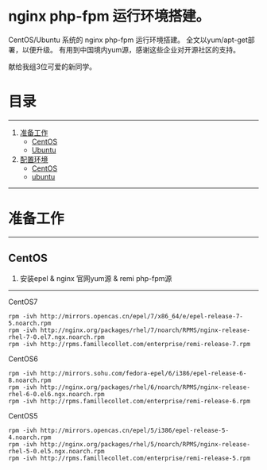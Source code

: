 # nginx php-fpm 运行环境搭建。

CentOS/Ubuntu 系统的 nginx php-fpm 运行环境搭建。
全文以yum/apt-get部署，以便升级。
有用到中国境内yum源，感谢这些企业对开源社区的支持。

献给我组3位可爱的新同学。

# 目录
-----
1. [准备工作](#准备工作)
   * [CentOS](#init-centos)
   * [Ubuntu](#init-ubuntu)
2. [配置环境](#configuring)
   * [CentOS](#config-centos)
   * [ubuntu](#config-ubuntu)

-----

# 准备工作
-----

## CentOS
1. 安装epel & nginx 官网yum源 & remi php-fpm源
-----
CentOS7
~~~
rpm -ivh http://mirrors.opencas.cn/epel/7/x86_64/e/epel-release-7-5.noarch.rpm
rpm -ivh http://nginx.org/packages/rhel/7/noarch/RPMS/nginx-release-rhel-7-0.el7.ngx.noarch.rpm
rpm -ivh http://rpms.famillecollet.com/enterprise/remi-release-7.rpm
~~~
CentOS6
~~~
rpm -ivh http://mirrors.sohu.com/fedora-epel/6/i386/epel-release-6-8.noarch.rpm
rpm -ivh http://nginx.org/packages/rhel/6/noarch/RPMS/nginx-release-rhel-6-0.el6.ngx.noarch.rpm
rpm -ivh http://rpms.famillecollet.com/enterprise/remi-release-6.rpm
~~~
CentOS5
~~~
rpm -ivh http://mirrors.opencas.cn/epel/5/i386/epel-release-5-4.noarch.rpm
rpm -ivh http://nginx.org/packages/rhel/5/noarch/RPMS/nginx-release-rhel-5-0.el5.ngx.noarch.rpm
rpm -ivh http://rpms.famillecollet.com/enterprise/remi-release-5.rpm
~~~



